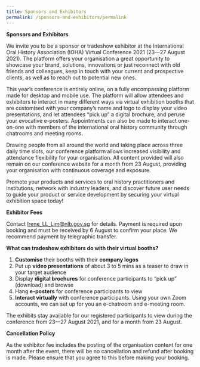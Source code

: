 ```yaml
---
title: Sponsors and Exhibitors
permalink: /sponsors-and-exhibitors/permalink
---
```

<b>Sponsors and Exhibitors</b>

We invite you to be a sponsor or tradeshow exhibitor at the International Oral History Association (IOHA) Virtual Conference 2021 (23—27 August 2021). The platform offers your organisation a great opportunity to showcase your brand, solutions, innovations or just reconnect with old friends and colleagues, keep in touch with your current and prospective clients, as well as to reach out to potential new ones. 

This year’s conference is entirely online, on a fully encompassing platform made for desktop and mobile use. The platform will allow attendees and exhibitors to interact in many different ways via virtual exhibition booths that are customised with your company’s name and logo to display your video presentations, and let attendees “pick up” a digital brochure, and peruse your evocative e-posters. Appointments can also be made to interact one-on-one with members of the international oral history community through chatrooms and meeting rooms. 

Drawing people from all around the world and taking place across three daily time slots, our conference platform allows increased visibility and attendance flexibility for your organisation. All content provided will also remain on our conference website for a month from 23 August, providing your organisation with continuous coverage and exposure.

Promote your products and services to oral history practitioners and institutions, network with industry leaders, and discover future user needs to guide your product or service development by securing your virtual exhibition space today!

<b>Exhibitor Fees</b>

Contact <a href="Irene_LL_Lim@nlb.gov.sg"> Irene_LL_Lim@nlb.gov.sg</a> for details. Payment is required upon booking and must be received by 6 August to confirm your place. We recommend payment by telegraphic transfer.

<b>What can tradeshow exhibitors do with their virtual booths?</b>

1.	<b>Customise</b> their booths with their <b>company logos</b>   
2.	Put up <b>video presentations</b> of about 3 to 5 mins as a teaser to draw in your target audience
3.	Display <b>digital brochures</b> for conference participants to “pick up” (download) and browse
4.	Hang <b>e-posters</b> for conference participants to view
5.	<b>Interact virtually</b> with conference participants. Using your own Zoom accounts, we can set up for you an e-chatroom and e-meeting room.

The exhibits stay available for our registered participants to view during the conference from 23—27 August 2021, and for a month from 23 August.

<b>Cancellation Policy</b>

As the exhibitor fee includes the posting of the organisation content for one month after the event, there will be no cancellation and refund after booking is made. Please ensure that you agree to this before making your booking.